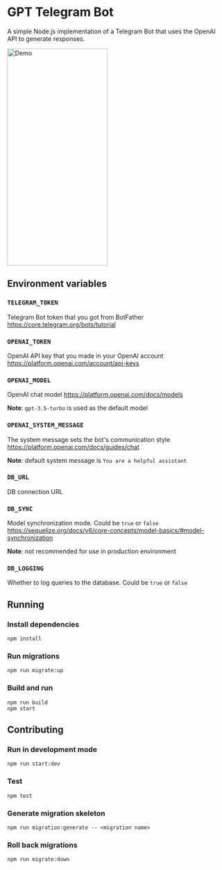 # GPT Telegram Bot

A simple Node.js implementation of a Telegram Bot that uses the OpenAI API to generate responses.

<img src="misc/demo.gif" width="231" height="500" alt="Demo">

## Environment variables

### `TELEGRAM_TOKEN`

Telegram Bot token that you got from BotFather
https://core.telegram.org/bots/tutorial

### `OPENAI_TOKEN`

OpenAI API key that you made in your OpenAI account
https://platform.openai.com/account/api-keys

### `OPENAI_MODEL`

OpenAI chat model
https://platform.openai.com/docs/models

**Note**: `gpt-3.5-turbo` is used as the default model

### `OPENAI_SYSTEM_MESSAGE`

The system message sets the bot's communication style
https://platform.openai.com/docs/guides/chat

**Note**: default system message is `You are a helpful assistant`

### `DB_URL`

DB connection URL

### `DB_SYNC`

Model synchronization mode. Could be `true` or `false`
https://sequelize.org/docs/v6/core-concepts/model-basics/#model-synchronization

**Note**: not recommended for use in production environment

### `DB_LOGGING`

Whether to log queries to the database. Could be `true` or `false`

## Running

### Install dependencies

```
npm install
```

### Run migrations

```
npm run migrate:up
```

### Build and run

```
npm run build
npm start
```

## Contributing

### Run in development mode

```
npm run start:dev
```

### Test

```
npm test
```

### Generate migration skeleton

```
npm run migration:generate -- <migration name>
```

### Roll back migrations

```
npm run migrate:down
```



